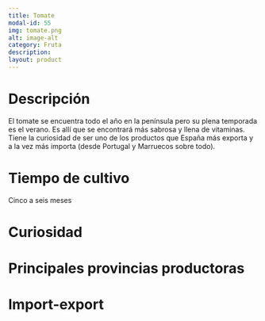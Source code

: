 ```yaml
---
title: Tomate
modal-id: 55
img: tomate.png
alt: image-alt
category: Fruta
description:
layout: product
---
```


# Descripción
El tomate se encuentra todo el año en la península pero su plena temporada es el verano. Es allí que se encontrará más sabrosa y llena de vitaminas. Tiene la curiosidad de ser uno de los productos que España más exporta y a la vez más importa (desde Portugal y Marruecos sobre todo).

# Tiempo de cultivo
Cinco a seis meses

# Curiosidad

# Principales provincias productoras
<div class="chart"></div>

# Import-export
<svg class="import-export" width="600" height="350"></svg>
